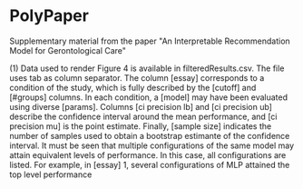 # PolyPaper
Supplementary material from the paper "An Interpretable Recommendation Model for Gerontological Care"

(1) Data used to render Figure 4 is available in filteredResults.csv. The file uses tab as column separator. The column [essay] corresponds to a condition of the study, which is fully described by the [cutoff] and [#groups] columns. In each condition, a [model] may have been evaluated using diverse [params]. Columns [ci precision lb] and [ci precision ub] describe the confidence interval around the mean performance, and [ci precision mu] is the point estimate. Finally, [sample size] indicates the number of samples used to obtain a bootstrap estimante of the confidence interval.
It must be seen that multiple configurations of the same model may attain equivalent levels of performance. In this case, all configurations are listed. For example, in [essay] 1, several configurations of MLP attained the top level performance
